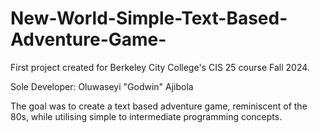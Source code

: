 # New-World-Simple-Text-Based-Adventure-Game-
First project created for Berkeley City College's CIS 25 course Fall 2024. 

Sole Developer: Oluwaseyi "Godwin" Ajibola

The goal was to create a text based adventure game, reminiscent of the 80s, while utilising simple to intermediate programming concepts. 

